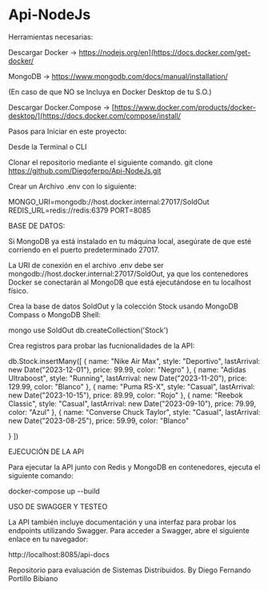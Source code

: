 # Api-NodeJs

Herramientas necesarias:

Descargar Docker -> https://nodejs.org/en](https://docs.docker.com/get-docker/

MongoDB -> https://www.mongodb.com/docs/manual/installation/

(En caso de que NO se Incluya en Docker Desktop de tu S.O.)

Descargar Docker.Compose -> [https://www.docker.com/products/docker-desktop/](https://docs.docker.com/compose/install/

Pasos para Iniciar en este proyecto:

Desde la Terminal o CLI

Clonar el repositorio mediante el siguiente comando.
git clone https://github.com/Diegoferpo/Api-NodeJs.git

Crear un Archivo .env con lo siguiente:

MONGO_URI=mongodb://host.docker.internal:27017/SoldOut REDIS_URL=redis://redis:6379 PORT=8085

BASE DE DATOS:

Si MongoDB ya está instalado en tu máquina local, asegúrate de que esté corriendo en el puerto predeterminado 27017.

La URI de conexión en el archivo .env debe ser mongodb://host.docker.internal:27017/SoldOut, ya que los contenedores Docker se conectarán al MongoDB que está ejecutándose en tu localhost físico.

Crea la base de datos SoldOut y la colección Stock usando MongoDB Compass o MongoDB Shell:

mongo use SoldOut db.createCollection('Stock')

Crea registros para probar las fucnionalidades de la API:

db.Stock.insertMany([ { name: "Nike Air Max", style: "Deportivo", lastArrival: new Date("2023-12-01"), price: 99.99, color: "Negro" }, { name: "Adidas Ultraboost", style: "Running", lastArrival: new Date("2023-11-20"), price: 129.99, color: "Blanco" }, { name: "Puma RS-X", style: "Casual", lastArrival: new Date("2023-10-15"), price: 89.99, color: "Rojo" }, { name: "Reebok Classic", style: "Casual", lastArrival: new Date("2023-09-10"), price: 79.99, color: "Azul" }, { name: "Converse Chuck Taylor", style: "Casual", lastArrival: new Date("2023-08-25"), price: 59.99, color: "Blanco"

} ])

EJECUCIÓN DE LA API

Para ejecutar la API junto con Redis y MongoDB en contenedores, ejecuta el siguiente comando:

docker-compose up --build

USO DE SWAGGER Y TESTEO

La API también incluye documentación y una interfaz para probar los endpoints utilizando Swagger. Para acceder a Swagger, abre el siguiente enlace en tu navegador:

http://localhost:8085/api-docs

Repositorio para evaluación de Sistemas Distribuidos. By Diego Fernando Portillo Bibiano